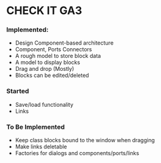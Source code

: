 # CHECK IT GA3

### Implemented:
* Design Component-based architecture
* Component, Ports Connectors
* A rough model to store block data
* A model to display blocks
* Drag and drop (Mostly)
* Blocks can be edited/deleted

### Started
* Save/load functionality
* Links

### To Be Implemented
* Keep class blocks bound to the window when dragging
* Make links deletable
* Factories for dialogs and components/ports/links
